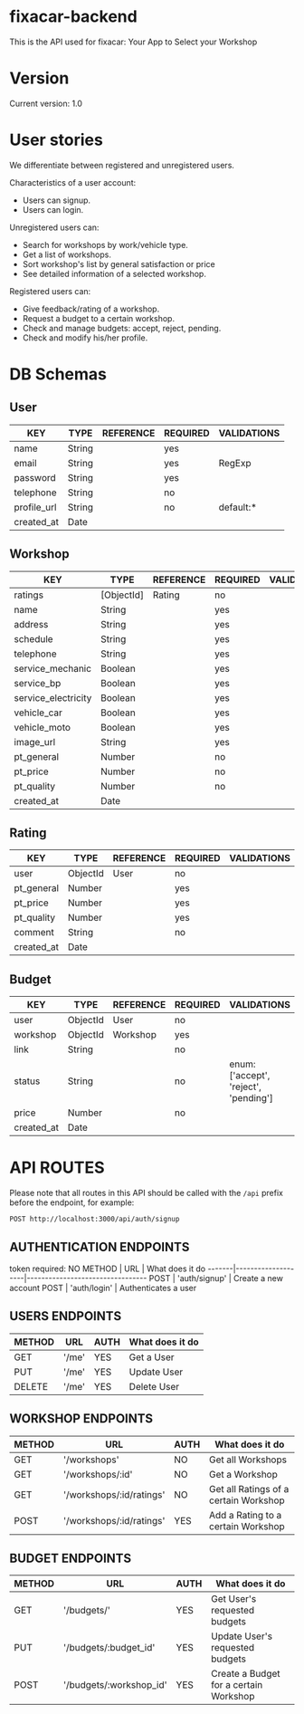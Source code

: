 # fixacar-backend

This is the API used for fixacar:
Your App to Select your Workshop

# Version
Current version: 1.0

# User stories

We differentiate between registered and unregistered users.

Characteristics of a user account:
- Users can signup.
- Users can login.

Unregistered users can:
- Search for workshops by work/vehicle type.
- Get a list of workshops.
- Sort workshop's list by general satisfaction or price
- See detailed information of a selected workshop.

Registered users can:
- Give feedback/rating of a workshop.
- Request a budget to a certain workshop.
- Check and manage budgets: accept, reject, pending.
- Check and modify his/her profile.

# DB Schemas

## User

KEY        | TYPE                   | REFERENCE     | REQUIRED | VALIDATIONS              |
-----------|------------------------|---------------|----------|--------------------------|
name       | String                 |               | yes      |                          |
email      | String                 |               | yes      | RegExp                   |
password   | String                 |               | yes      |                          |
telephone  | String                 |               | no       |                          |
profile_url| String                 |               | no       | default:*                |
created_at | Date                   |               |          |                          |

## Workshop

KEY        | TYPE                   | REFERENCE     | REQUIRED | VALIDATIONS              |
-----------|------------------------|---------------|----------|--------------------------|
ratings    | [ObjectId]             |  Rating       | no       |                          |
name       | String                 |               | yes      |                          |
address    | String                 |               | yes      |                          |
schedule   | String                 |               | yes      |                          |
telephone  | String                 |               | yes      |                          |
service_mechanic| Boolean                |               | yes      |                          |
service_bp| Boolean                |               | yes      |                          |
service_electricity| Boolean                |               | yes      |                          |
vehicle_car    | Boolean                 |               | yes      |                          |
vehicle_moto   | Boolean                 |               | yes      |                          |  
image_url  | String                 |               | yes      |                          |
pt_general | Number                 |               | no       |                          |
pt_price   | Number                 |               | no       |                          |
pt_quality | Number                 |               | no       |                          |
created_at | Date                   |               |          |                          |

## Rating

KEY        | TYPE                   | REFERENCE     | REQUIRED | VALIDATIONS              |
-----------|------------------------|---------------|----------|--------------------------|
user       | ObjectId               |  User         | no       |                          |
pt_general | Number                 |               | yes      |                          |
pt_price   | Number                 |               | yes      |                          |
pt_quality | Number                 |               | yes      |                          |
comment    | String                 |               | no       |                          |
created_at | Date                   |               |          |                          |

## Budget

KEY        | TYPE                   | REFERENCE     | REQUIRED | VALIDATIONS              |
-----------|------------------------|---------------|----------|--------------------------|
user       | ObjectId               |  User         | no       |                          |
workshop   | ObjectId               |  Workshop     | yes      |                          |
link       | String                 |               | no       |                          |
status     | String                 |               | no       | enum: ['accept', 'reject', 'pending']|
price      | Number                 |               | no       |                          |
created_at | Date                   |               |          |                          |

# API ROUTES
Please note that all routes in this API should be called with the `/api` prefix before the endpoint, for example:
```
POST http://localhost:3000/api/auth/signup
```

## AUTHENTICATION ENDPOINTS

token required: NO
METHOD | URL                | What does it do
-------|--------------------|---------------------------------
POST   | 'auth/signup'      | Create a new account
POST   | 'auth/login'       | Authenticates a user

## USERS ENDPOINTS

METHOD | URL                  | AUTH | What does it do
-------|----------------------|------|---------------------------
GET    | '/me'                | YES  | Get a User
PUT    | '/me'                | YES  | Update User
DELETE | '/me'                | YES  | Delete User

## WORKSHOP ENDPOINTS

METHOD | URL              | AUTH | What does it do
-------|------------------|------|---------------------------
GET    | '/workshops'     | NO   | Get all Workshops
GET    | '/workshops/:id' | NO   | Get a Workshop
GET    | '/workshops/:id/ratings'| NO   | Get all Ratings of a certain Workshop
POST   | '/workshops/:id/ratings' | YES   | Add a Rating to a certain Workshop

## BUDGET ENDPOINTS

METHOD | URL                  | AUTH | What does it do
-------|----------------------|------|---------------------------
GET    | '/budgets/'          | YES  | Get User's requested budgets
PUT    | '/budgets/:budget_id'       | YES  | Update User's requested budgets
POST   | '/budgets/:workshop_id' | YES   | Create a Budget for a certain Workshop
